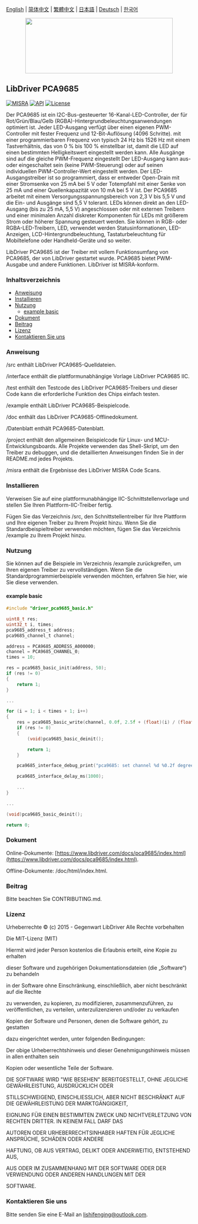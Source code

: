 [English](/README.md) | [ 简体中文](/README_zh-Hans.md) | [繁體中文](/README_zh-Hant.md) | [日本語](/README_ja.md) | [Deutsch](/README_de.md) | [한국어](/README_ko.md)

<div align=center>
<img src="/doc/image/logo.svg" width="400" height="150"/>
</div>

## LibDriver PCA9685

[![MISRA](https://img.shields.io/badge/misra-compliant-brightgreen.svg)](/misra/README.md) [![API](https://img.shields.io/badge/api-reference-blue.svg)](https://www.libdriver.com/docs/pca9685/index.html) [![License](https://img.shields.io/badge/license-MIT-brightgreen.svg)](/LICENSE) 

Der PCA9685 ist ein I2C-Bus-gesteuerter 16-Kanal-LED-Controller, der für Rot/Grün/Blau/Gelb (RGBA)-Hintergrundbeleuchtungsanwendungen optimiert ist. Jeder LED-Ausgang verfügt über einen eigenen PWM-Controller mit fester Frequenz und 12-Bit-Auflösung (4096 Schritte).
mit einer programmierbaren Frequenz von typisch 24 Hz bis 1526 Hz mit einem Tastverhältnis, das von 0 % bis 100 % einstellbar ist, damit die LED auf einen bestimmten Helligkeitswert eingestellt werden kann. Alle Ausgänge sind auf die gleiche PWM-Frequenz eingestellt Der LED-Ausgang kann aus- oder eingeschaltet sein (keine PWM-Steuerung) oder auf seinen individuellen PWM-Controller-Wert eingestellt werden. Der LED-Ausgangstreiber ist so programmiert, dass er entweder Open-Drain mit einer Stromsenke von 25 mA bei 5 V oder Totempfahl mit einer Senke von 25 mA und einer Quellenkapazität von 10 mA bei 5 V ist. Der PCA9685 arbeitet mit einem Versorgungsspannungsbereich von 2,3 V bis 5,5 V und die Ein- und Ausgänge sind 5,5 V tolerant. LEDs können direkt an den LED-Ausgang (bis zu 25 mA, 5,5 V) angeschlossen oder mit externen Treibern und einer minimalen Anzahl diskreter Komponenten für LEDs mit größerem Strom oder höherer Spannung gesteuert werden. Sie können in RGB- oder RGBA-LED-Treibern, LED, verwendet werden Statusinformationen, LED-Anzeigen, LCD-Hintergrundbeleuchtung, Tastaturbeleuchtung für Mobiltelefone oder Handheld-Geräte und so weiter.

LibDriver PCA9685 ist der Treiber mit vollem Funktionsumfang von PCA9685, der von LibDriver gestartet wurde. PCA9685 bietet PWM-Ausgabe und andere Funktionen. LibDriver ist MISRA-konform.

### Inhaltsverzeichnis

  - [Anweisung](#Anweisung)
  - [Installieren](#Installieren)
  - [Nutzung](#Nutzung)
    - [example basic](#example-basic)
  - [Dokument](#Dokument)
  - [Beitrag](#Beitrag)
  - [Lizenz](#Lizenz)
  - [Kontaktieren Sie uns](#Kontaktieren-Sie-uns)

### Anweisung

/src enthält LibDriver PCA9685-Quelldateien.

/interface enthält die plattformunabhängige Vorlage LibDriver PCA9685 IIC.

/test enthält den Testcode des LibDriver PCA9685-Treibers und dieser Code kann die erforderliche Funktion des Chips einfach testen.

/example enthält LibDriver PCA9685-Beispielcode.

/doc enthält das LibDriver PCA9685-Offlinedokument.

/Datenblatt enthält PCA9685-Datenblatt.

/project enthält den allgemeinen Beispielcode für Linux- und MCU-Entwicklungsboards. Alle Projekte verwenden das Shell-Skript, um den Treiber zu debuggen, und die detaillierten Anweisungen finden Sie in der README.md jedes Projekts.

/misra enthält die Ergebnisse des LibDriver MISRA Code Scans.

### Installieren

Verweisen Sie auf eine plattformunabhängige IIC-Schnittstellenvorlage und stellen Sie Ihren Plattform-IIC-Treiber fertig.

Fügen Sie das Verzeichnis /src, den Schnittstellentreiber für Ihre Plattform und Ihre eigenen Treiber zu Ihrem Projekt hinzu. Wenn Sie die Standardbeispieltreiber verwenden möchten, fügen Sie das Verzeichnis /example zu Ihrem Projekt hinzu.

### Nutzung

Sie können auf die Beispiele im Verzeichnis /example zurückgreifen, um Ihren eigenen Treiber zu vervollständigen. Wenn Sie die Standardprogrammierbeispiele verwenden möchten, erfahren Sie hier, wie Sie diese verwenden.

#### example basic

```C
#include "driver_pca9685_basic.h"

uint8_t res;
uint32_t i, times;
pca9685_address_t address;
pca9685_channel_t channel;

address = PCA9685_ADDRESS_A000000;
channel = PCA9685_CHANNEL_0;
times = 10;

res = pca9685_basic_init(address, 50);
if (res != 0)
{
    return 1;
}

...

for (i = 1; i < times + 1; i++)
{
    res = pca9685_basic_write(channel, 0.0f, 2.5f + (float)(i) / (float)(times) * 10.0f);
    if (res != 0)
    {
        (void)pca9685_basic_deinit();

        return 1;
    }

    pca9685_interface_debug_print("pca9685: set channel %d %0.2f degrees.\n", channel, (float)(i) / (float)(times) * 180.0f);

    pca9685_interface_delay_ms(1000);
    
    ...
}

...

(void)pca9685_basic_deinit();

return 0;
```

### Dokument

Online-Dokumente: [https://www.libdriver.com/docs/pca9685/index.html](https://www.libdriver.com/docs/pca9685/index.html).

Offline-Dokumente: /doc/html/index.html.

### Beitrag

Bitte beachten Sie CONTRIBUTING.md.

### Lizenz

Urheberrechte © (c) 2015 - Gegenwart LibDriver Alle Rechte vorbehalten



Die MIT-Lizenz (MIT)



Hiermit wird jeder Person kostenlos die Erlaubnis erteilt, eine Kopie zu erhalten

dieser Software und zugehörigen Dokumentationsdateien (die „Software“) zu behandeln

in der Software ohne Einschränkung, einschließlich, aber nicht beschränkt auf die Rechte

zu verwenden, zu kopieren, zu modifizieren, zusammenzuführen, zu veröffentlichen, zu verteilen, unterzulizenzieren und/oder zu verkaufen

Kopien der Software und Personen, denen die Software gehört, zu gestatten

dazu eingerichtet werden, unter folgenden Bedingungen:



Der obige Urheberrechtshinweis und dieser Genehmigungshinweis müssen in allen enthalten sein

Kopien oder wesentliche Teile der Software.



DIE SOFTWARE WIRD "WIE BESEHEN" BEREITGESTELLT, OHNE JEGLICHE GEWÄHRLEISTUNG, AUSDRÜCKLICH ODER

STILLSCHWEIGEND, EINSCHLIESSLICH, ABER NICHT BESCHRÄNKT AUF DIE GEWÄHRLEISTUNG DER MARKTGÄNGIGKEIT,

EIGNUNG FÜR EINEN BESTIMMTEN ZWECK UND NICHTVERLETZUNG VON RECHTEN DRITTER. IN KEINEM FALL DARF DAS

AUTOREN ODER URHEBERRECHTSINHABER HAFTEN FÜR JEGLICHE ANSPRÜCHE, SCHÄDEN ODER ANDERE

HAFTUNG, OB AUS VERTRAG, DELIKT ODER ANDERWEITIG, ENTSTEHEND AUS,

AUS ODER IM ZUSAMMENHANG MIT DER SOFTWARE ODER DER VERWENDUNG ODER ANDEREN HANDLUNGEN MIT DER

SOFTWARE.

### Kontaktieren Sie uns

Bitte senden Sie eine E-Mail an lishifenging@outlook.com.